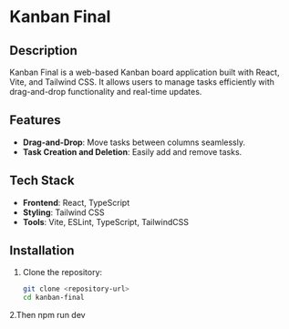 # Kanban Final

## Description

Kanban Final is a web-based Kanban board application built with React, Vite, and Tailwind CSS. It allows users to manage tasks efficiently with drag-and-drop functionality and real-time updates.
## Features

- **Drag-and-Drop**: Move tasks between columns seamlessly.
- **Task Creation and Deletion**: Easily add and remove tasks.

## Tech Stack

- **Frontend**: React, TypeScript
- **Styling**: Tailwind CSS
- **Tools**: Vite, ESLint, TypeScript, TailwindCSS

## Installation

1. Clone the repository:
   ```bash
   git clone <repository-url>
   cd kanban-final

2.Then 
   npm run dev


[checkout]:https://kan-ban-psi.vercel.app/